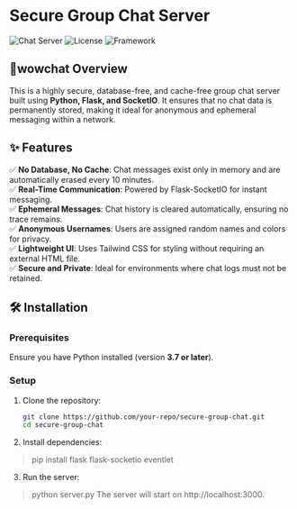 # Secure Group Chat Server

![Chat Server](https://img.shields.io/badge/Python-3.7%2B-blue) ![License](https://img.shields.io/badge/License-MIT-green) ![Framework](https://img.shields.io/badge/Flask-SocketIO-orange)

## 📌wowchat Overview
This is a highly secure, database-free, and cache-free group chat server built using **Python, Flask, and SocketIO**. It ensures that no chat data is permanently stored, making it ideal for anonymous and ephemeral messaging within a network.

## ✨ Features
✅ **No Database, No Cache**: Chat messages exist only in memory and are automatically erased every 10 minutes.  
✅ **Real-Time Communication**: Powered by Flask-SocketIO for instant messaging.  
✅ **Ephemeral Messages**: Chat history is cleared automatically, ensuring no trace remains.  
✅ **Anonymous Usernames**: Users are assigned random names and colors for privacy.  
✅ **Lightweight UI**: Uses Tailwind CSS for styling without requiring an external HTML file.  
✅ **Secure and Private**: Ideal for environments where chat logs must not be retained.  

## 🛠 Installation
### Prerequisites
Ensure you have Python installed (version **3.7 or later**).

### Setup
1. Clone the repository:
   ```bash
   git clone https://github.com/your-repo/secure-group-chat.git
   cd secure-group-chat
2. Install dependencies:
>pip install flask flask-socketio eventlet
3. Run the server:
>python server.py
The server will start on http://localhost:3000.
